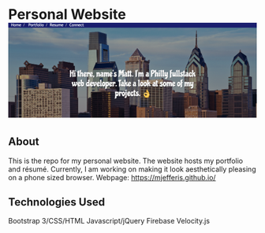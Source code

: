 Personal Website
![Screenshot](Images/screenshot.png)
=============
## About
This is the repo for my personal website. The website hosts my portfolio and résumé. Currently, I am working on making it look aesthetically pleasing on a phone sized browser. Webpage: https://mjefferis.github.io/
## Technologies Used
Bootstrap 3/CSS/HTML
Javascript/jQuery
Firebase
Velocity.js 

 

